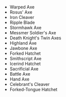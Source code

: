 - Warped Axe
- Rosus' Axe
- Iron Cleaver
- Ripple Blade
- Stormhawk Axe
- Messmer Soldier's Axe
- Death Knight's Twin Axes
- Highland Axe
- Jawbone Axe
- Forked Hatchet
- Smithscript Axe
- Icerind Hatchet
- Sacrificial Axe
- Battle Axe
- Hand Axe
- Celebrant's Cleaver
- Forked-Tongue Hatchet